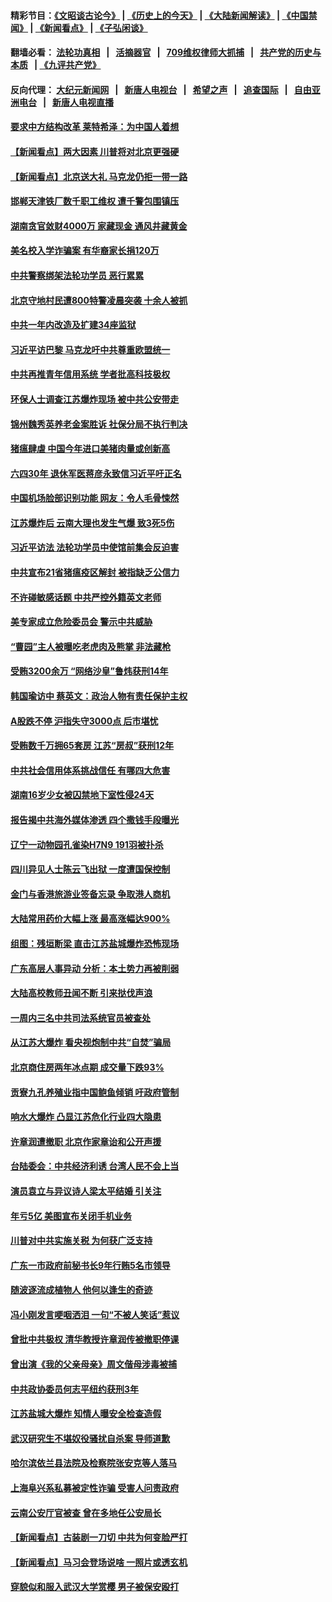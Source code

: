 #### 精彩节目：[《文昭谈古论今》](http://134.209.198.168/wenzhao) | [《历史上的今天》](http://134.209.198.168/today-in-history) | [《大陆新闻解读》](http://134.209.198.168/ntdtv-comedy) | [《中国禁闻》](http://134.209.198.168/ntdtv-news) | [《新闻看点》](http://134.209.198.168/news-insight) | [《子弘闲谈》](http://134.209.198.168/zihongxiantan/) 

  #### 翻墙必看： [法轮功真相](http://134.209.198.168:10000/videos/truth.html) &nbsp;&nbsp;|&nbsp;&nbsp; [活摘器官](http://134.209.198.168:10000/videos/res/Organs/) &nbsp;&nbsp;|&nbsp;&nbsp; [709维权律师大抓捕](http://134.209.198.168:10000/videos/709/) &nbsp;&nbsp;|&nbsp;&nbsp; [共产党的历史与本质](http://134.209.198.168:10000/videos/ccp.html) &nbsp;&nbsp;| [《九评共产党》](http://134.209.198.168:10000/videos/jiuping/) 

#### 反向代理： [大纪元新闻网](http://134.209.198.168:10080/) &nbsp;&nbsp;|&nbsp;&nbsp; [新唐人电视台](http://134.209.198.168:8000/) &nbsp;&nbsp;|&nbsp;&nbsp; [希望之声](http://134.209.198.168:8200/) &nbsp;&nbsp;|&nbsp;&nbsp; [追查国际](http://134.209.198.168:10010/) &nbsp;&nbsp;|&nbsp;&nbsp; [自由亚洲电台](http://134.209.198.168:9800/) &nbsp;&nbsp;|&nbsp;&nbsp; [新唐人电视直播](http://134.209.198.168/) 

#### [要求中方结构改革 莱特希泽：为中国人着想](../pages/nsc413/n11141984.md?t=03262136) 

#### [【新闻看点】两大因素 川普将对北京更强硬](../pages/nsc413/n11141441.md?t=03262136) 

#### [【新闻看点】北京送大礼 马克龙仍拒一带一路](../pages/nsc413/n11141442.md?t=03262136) 

#### [邯郸天津铁厂数千职工维权 遭千警包围镇压](../pages/nsc413/n11141946.md?t=03262136) 

#### [湖南贪官敛财4000万 家藏现金 通风井藏黄金](../pages/nsc413/n11141890.md?t=03262136) 

#### [美名校入学诈骗案 有华裔家长捐120万](../pages/nsc413/n11140186.md?t=03262136) 

#### [中共警察绑架法轮功学员 恶行累累](../pages/nsc413/n11141724.md?t=03262136) 

#### [北京守地村民遭800特警凌晨突袭 十余人被抓](../pages/nsc413/n11140742.md?t=03262136) 

#### [中共一年内改造及扩建34座监狱](../pages/nsc413/n11141762.md?t=03262136) 

#### [习近平访巴黎 马克龙吁中共尊重欧盟统一](../pages/nsc413/n11141400.md?t=03262136) 

#### [中共再推青年信用系统 学者批高科技极权](../pages/nsc413/n11141414.md?t=03262136) 

#### [环保人士调查江苏爆炸现场 被中共公安带走](../pages/nsc413/n11141617.md?t=03262136) 

#### [锦州魏秀英养老金案胜诉 社保分局不执行判决](../pages/nsc413/n11141304.md?t=03262136) 

#### [猪瘟肆虐 中国今年进口美猪肉量或创新高](../pages/nsc413/n11141711.md?t=03262136) 

#### [六四30年 退休军医蒋彦永致信习近平吁正名](../pages/nsc413/n11141593.md?t=03262136) 

#### [中国机场脸部识别功能 网友：令人毛骨悚然](../pages/nsc413/n11141631.md?t=03262136) 

#### [江苏爆炸后 云南大理也发生气爆 致3死5伤](../pages/nsc413/n11141435.md?t=03262136) 

#### [习近平访法 法轮功学员中使馆前集会反迫害](../pages/nsc413/n11140913.md?t=03262136) 

#### [中共宣布21省猪瘟疫区解封 被指缺乏公信力](../pages/nsc413/n11141295.md?t=03262136) 

#### [不许碰敏感话题 中共严控外籍英文老师](../pages/nsc413/n11141299.md?t=03262136) 

#### [美专家成立危险委员会 警示中共威胁](../pages/nsc413/n11141059.md?t=03262136) 

#### [“曹园”主人被曝吃老虎肉及熊掌 非法藏枪](../pages/nsc413/n11141079.md?t=03262136) 

#### [受贿3200余万 “网络沙皇”鲁炜获刑14年](../pages/nsc413/n11141031.md?t=03262136) 

#### [韩国瑜访中 蔡英文：政治人物有责任保护主权](../pages/nsc413/n11141027.md?t=03262136) 

#### [A股跌不停 沪指失守3000点 后市堪忧](../pages/nsc413/n11140740.md?t=03262136) 

#### [受贿数千万拥65套房 江苏“房叔”获刑12年](../pages/nsc413/n11140948.md?t=03262136) 

#### [中共社会信用体系挑战信任 有哪四大危害](../pages/nsc413/n11139367.md?t=03262136) 

#### [湖南16岁少女被囚禁地下室性侵24天](../pages/nsc413/n11140691.md?t=03262136) 

#### [报告揭中共海外媒体渗透 四个撒钱手段曝光](../pages/nsc413/n11139646.md?t=03262136) 

#### [辽宁一动物园孔雀染H7N9 191羽被扑杀](../pages/nsc413/n11140762.md?t=03262136) 

#### [四川异见人士陈云飞出狱 一度遭国保控制](../pages/nsc413/n11140272.md?t=03262136) 

#### [金门与香港旅游业签备忘录 争取港人商机](../pages/nsc413/n11140634.md?t=03262136) 

#### [大陆常用药价大幅上涨 最高涨幅达900%](../pages/nsc413/n11140229.md?t=03262136) 

#### [组图：残垣断梁 直击江苏盐城爆炸恐怖现场](../pages/nsc413/n11139378.md?t=03262136) 

#### [广东高层人事异动 分析：本土势力再被削弱](../pages/nsc413/n11140688.md?t=03262136) 

#### [大陆高校教师丑闻不断 引来挞伐声浪](../pages/nsc413/n11140427.md?t=03262136) 

#### [一周内三名中共司法系统官员被查处](../pages/nsc413/n11140397.md?t=03262136) 

#### [从江苏大爆炸 看央视炮制中共“自焚”骗局](../pages/nsc413/n11140275.md?t=03262136) 

#### [北京商住房两年冰点期 成交量下跌93%](../pages/nsc413/n11139783.md?t=03262136) 

#### [贡寮九孔养殖业指中国鲍鱼倾销 吁政府管制](../pages/nsc413/n11140349.md?t=03262136) 

#### [响水大爆炸 凸显江苏危化行业四大隐患](../pages/nsc413/n11140227.md?t=03262136) 

#### [许章润遭撤职 北京作家章诒和公开声援](../pages/nsc413/n11140171.md?t=03262136) 

#### [台陆委会：中共经济利诱 台湾人民不会上当](../pages/nsc413/n11140231.md?t=03262136) 

#### [演员袁立与异议诗人梁太平结婚 引关注](../pages/nsc413/n11139790.md?t=03262136) 

#### [年亏5亿 美图宣布关闭手机业务](../pages/nsc413/n11139397.md?t=03262136) 

#### [川普对中共实施关税 为何获广泛支持](../pages/nsc413/n11138869.md?t=03262136) 

#### [广东一市政府前秘书长9年行贿5名市领导](../pages/nsc413/n11139454.md?t=03262136) 

#### [随波逐流成植物人 他何以逢生的奇迹](../pages/nsc413/n11130270.md?t=03262136) 

#### [冯小刚发言哽咽洒泪 一句“不被人笑话”惹议](../pages/nsc413/n11139145.md?t=03262136) 

#### [曾批中共极权 清华教授许章润传被撤职停课](../pages/nsc413/n11139655.md?t=03262136) 

#### [曾出演《我的父亲母亲》周文偕母涉毒被捕](../pages/nsc413/n11139578.md?t=03262136) 

#### [中共政协委员何志平纽约获刑3年](../pages/nsc413/n11139665.md?t=03262136) 

#### [江苏盐城大爆炸 知情人曝安全检查造假](../pages/nsc413/n11139556.md?t=03262136) 

#### [武汉研究生不堪奴役骚扰自杀案 导师道歉](../pages/nsc413/n11139468.md?t=03262136) 

#### [哈尔滨依兰县法院及检察院张安克等人落马](../pages/nsc413/n11139252.md?t=03262136) 

#### [上海阜兴系私募被定性诈骗 受害人问责政府](../pages/nsc413/n11139316.md?t=03262136) 

#### [云南公安厅官被查 曾在多地任公安局长](../pages/nsc413/n11139424.md?t=03262136) 

#### [【新闻看点】古装剧一刀切 中共为何变脸严打](../pages/nsc413/n11139206.md?t=03262136) 

#### [【新闻看点】马习会登场说啥 一照片或透玄机](../pages/nsc413/n11139207.md?t=03262136) 

#### [穿貌似和服入武汉大学赏樱 男子被保安殴打](../pages/nsc413/n11139066.md?t=03262136) 

